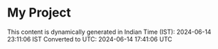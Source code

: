 # My Project

This content is dynamically generated in Indian Time (IST): 2024-06-14 23:11:06 IST
Converted to UTC: 2024-06-14 17:41:06 UTC
